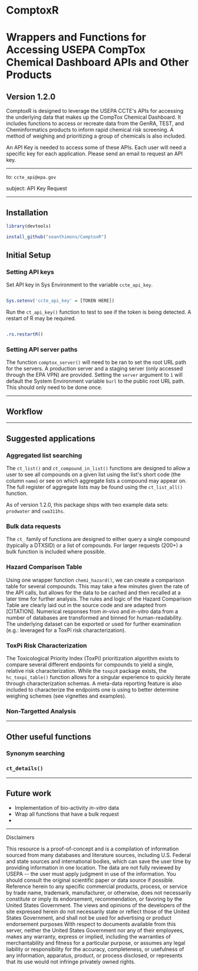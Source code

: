 # ComptoxR

# Wrappers and Functions for Accessing USEPA CompTox Chemical Dashboard APIs and Other Products

## Version 1.2.0

ComptoxR is designed to leverage the USEPA CCTE's APIs for accessing the underlying data that makes up the CompTox Chemical Dashboard. It includes functions to access or recreate data from the GenRA, TEST, and Cheminformatics products to inform rapid chemical risk screening. A method of weighing and prioritizing a group of chemicals is also included.

An API Key is needed to access some of these APIs. Each user will need a specific key for each application. Please send an email to request an API key.

------------------------------------------------------------------------

to: `ccte_api@epa.gov`

subject: API Key Request

------------------------------------------------------------------------

## Installation

``` r
library(devtools) 
```

``` r
install_github("seanthimons/ComptoxR")
```

## Initial Setup

### Setting API keys

Set API key in Sys Environment to the variable `ccte_api_key`.

``` r

Sys.setenv('ccte_api_key' = [TOKEN HERE])
```

Run the `ct_api_key()` function to test to see if the token is being detected. A restart of R may be required.

``` r

.rs.restartR()
```

### Setting API server paths

The function `comptox_server()` will need to be ran to set the root URL path for the servers. A production server and a staging server (only accessed through the EPA VPN) are provided. Setting the `server` argument to `1` will default the System Environment variable `burl` to the public root URL path. This should only need to be done once.

------------------------------------------------------------------------

## Workflow

------------------------------------------------------------------------

## Suggested applications

### Aggregated list searching

The `ct_list()` and `ct_compound_in_list()` functions are designed to allow a user to see all compounds on a given list using the list's short code (the column `name`) or see on which aggregate lists a compound may appear on. The full register of aggregate lists may be found using the `ct_list_all()` function.

As of version 1.2.0, this package ships with two example data sets: `prodwater` and `cwa311hs`. 

### Bulk data requests

The `ct_` family of functions are designed to either query a single compound (typically a DTXSID) or a list of compounds. For larger requests (200+) a bulk function is included where possible.

### Hazard Comparison Table

Using one wrapper function `chemi_hazard()`, we can create a comparison table for several compounds. This may take a few minutes given the rate of the API calls, but allows for the data to be cached and then recalled at a later time for further analysis. The rules and logic of the Hazard Comparison Table are clearly laid out in the source code and are adapted from [CITATION]. Numerical responses from *in-vivo* and *in-vitro* data from a number of databases are transformed and binned for human-readability. The underlying dataset can be exported or used for further examination (e.g.: leveraged for a ToxPi risk characterization).

### ToxPi Risk Characterization

The Toxicological Priority Index (ToxPi) prioritization algorithm exists to compare several different endpoints for compounds to yield a single, relative risk characterization. While the `toxpiR` package exists, the `hc_toxpi_table()` function allows for a singular experience to quickly iterate through characterization schemas. A meta-data reporting feature is also included to characterize the endpoints one is using to better determine weighing schemes (see vignettes and examples).

### Non-Targetted Analysis

------------------------------------------------------------------------

## Other useful functions

### Synonym searching

### `ct_details()`

------------------------------------------------------------------------

## Future work

-   Implementation of bio-activity *in-vitro* data
-   Wrap all functions that have a bulk request
-   

------------------------------------------------------------------------

Disclaimers

This resource is a proof-of-concept and is a compilation of information sourced from many databases and literature sources, including U.S. Federal and state sources and international bodies, which can save the user time by providing information in one location. The data are not fully reviewed by USEPA -- the user must apply judgment in use of the information. You should consult the original scientific paper or data source if possible. Reference herein to any specific commercial products, process, or service by trade name, trademark, manufacturer, or otherwise, does not necessarily constitute or imply its endorsement, recommendation, or favoring by the United States Government. The views and opinions of the developers of the site expressed herein do not necessarily state or reflect those of the United States Government, and shall not be used for advertising or product endorsement purposes With respect to documents available from this server, neither the United States Government nor any of their employees, makes any warranty, express or implied, including the warranties of merchantability and fitness for a particular purpose, or assumes any legal liability or responsibility for the accuracy, completeness, or usefulness of any information, apparatus, product, or process disclosed, or represents that its use would not infringe privately owned rights.
